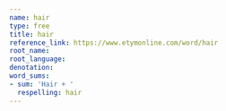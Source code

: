 ```yaml
---
name: hair
type: free
title: hair
reference_link: https://www.etymonline.com/word/hair
root_name: 
root_language: 
denotation: 
word_sums:
- sum: 'Hair + '
  respelling: hair
---
```

